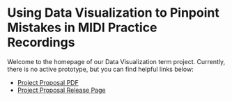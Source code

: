 # Using Data Visualization to Pinpoint Mistakes in MIDI Practice Recordings

Welcome to the homepage of our Data Visualization term project. Currently,
there is no active prototype, but you can find helpful links below:

- [Project Proposal PDF][2]
- [Project Proposal Release Page][1]

[1]: https://github.com/jrg94/data-viz-term-project/releases/tag/v1.0.0
[2]: proposal/proposal.pdf
